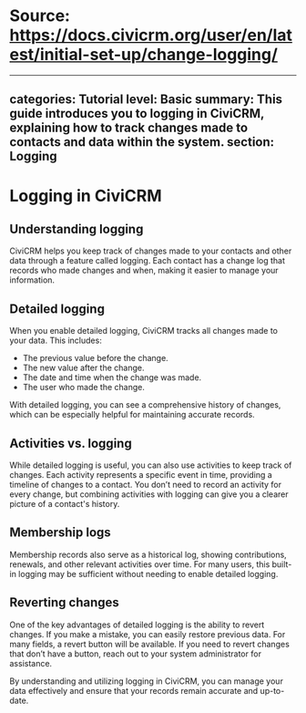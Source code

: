 # Source: https://docs.civicrm.org/user/en/latest/initial-set-up/change-logging/

---
categories: Tutorial
level: Basic
summary: This guide introduces you to logging in CiviCRM, explaining how to track changes made to contacts and data within the system.
section: Logging
---

# Logging in CiviCRM

## Understanding logging

CiviCRM helps you keep track of changes made to your contacts and other data through a feature called logging. Each contact has a change log that records who made changes and when, making it easier to manage your information.

## Detailed logging

When you enable detailed logging, CiviCRM tracks all changes made to your data. This includes:

- The previous value before the change.
- The new value after the change.
- The date and time when the change was made.
- The user who made the change.

With detailed logging, you can see a comprehensive history of changes, which can be especially helpful for maintaining accurate records.

## Activities vs. logging

While detailed logging is useful, you can also use activities to keep track of changes. Each activity represents a specific event in time, providing a timeline of changes to a contact. You don’t need to record an activity for every change, but combining activities with logging can give you a clearer picture of a contact's history.

## Membership logs

Membership records also serve as a historical log, showing contributions, renewals, and other relevant activities over time. For many users, this built-in logging may be sufficient without needing to enable detailed logging.

## Reverting changes

One of the key advantages of detailed logging is the ability to revert changes. If you make a mistake, you can easily restore previous data. For many fields, a revert button will be available. If you need to revert changes that don’t have a button, reach out to your system administrator for assistance.

By understanding and utilizing logging in CiviCRM, you can manage your data effectively and ensure that your records remain accurate and up-to-date.